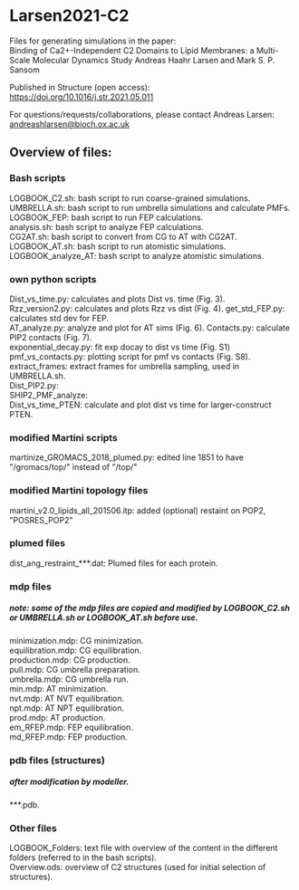 # Larsen2021-C2

Files for generating simulations in the paper:     
Binding of Ca2+-Independent C2 Domains to Lipid Membranes: a Multi-Scale Molecular Dynamics Study
Andreas Haahr Larsen and Mark S. P. Sansom 

Published in Structure (open access):    
https://doi.org/10.1016/j.str.2021.05.011     

For questions/requests/collaborations, please contact Andreas Larsen: andreashlarsen@bioch.ox.ac.uk

## Overview of files:    

### Bash scripts   
LOGBOOK_C2.sh:        bash script to run coarse-grained simulations.   
UMBRELLA.sh:          bash script to run umbrella simulations and calculate PMFs.   
LOGBOOK_FEP:          bash script to run FEP calculations.    
analysis.sh:          bash script to analyze FEP calculations.    
CG2AT.sh:             bash script to convert from CG to AT with CG2AT.   
LOGBOOK_AT.sh:        bash script to run atomistic simulations.   
LOGBOOK_analyze_AT:   bash script to analyze atomistic simulations.    

### own python scripts
Dist_vs_time.py:      calculates and plots Dist vs. time (Fig. 3).    
Rzz_version2.py:      calculates and plots Rzz vs dist (Fig. 4). 
get_std_FEP.py:       calculates std dev for FEP.   
AT_analyze.py:        analyze and plot for AT sims (Fig. 6). 
Contacts.py:          calculate PIP2 contacts (Fig. 7).  
exponential_decay.py: fit exp docay to dist vs time (Fig. S1)
pmf_vs_contacts.py:   plotting script for pmf vs contacts (Fig. S8).
extract_frames:       extract frames for umbrella sampling, used in UMBRELLA.sh.   
Dist_PIP2.py:         
SHIP2_PMF_analyze:   
Dist_vs_time_PTEN:    calculate and plot dist vs time for larger-construct PTEN.     

### modified Martini scripts 
martinize_GROMACS_2018_plumed.py: edited line 1851 to have "/gromacs/top/" instead of "/top/"

### modified Martini topology files
martini_v2.0_lipids_all_201506.itp: added (optional) restaint on POP2, "POSRES_POP2"    

### plumed files
dist_ang_restraint_***.dat: Plumed files for each protein.   

### mdp files
##### note: some of the mdp files are copied and modified by LOGBOOK_C2.sh or UMBRELLA.sh or LOGBOOK_AT.sh before use.      
minimization.mdp:  CG minimization.   
equilibration.mdp: CG equilibration.    
production.mdp:    CG production.    
pull.mdp:          CG umbrella preparation.   
umbrella.mdp:      CG umbrella run.   
min.mdp:           AT minimization.   
nvt.mdp:           AT NVT equilibration.   
npt.mdp:           AT NPT equilibration.   
prod.mdp:          AT production.  
em_RFEP.mdp:       FEP equilibration.   
md_RFEP.mdp:       FEP production.     

### pdb files (structures) 
##### after modification by modeller.    
***.pdb.   
  
### Other files
LOGBOOK_Folders: text file with overview of the content in the different folders (referred to in the bash scripts).        
Overview.ods:    overview of C2 structures (used for initial selection of structures).   
